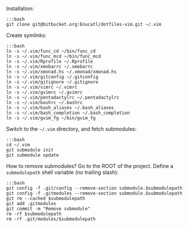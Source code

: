 Installation:

    :::bash
    git clone git@bitbucket.org:Enucatl/dotfiles-vim.git ~/.vim

Create symlinks:

    :::bash
    ln -s ~/.vim/func_cd ~/bin/func_cd
    ln -s ~/.vim/func_mcd ~/bin/func_mcd
    ln -s ~/.vim/Rprofile ~/.Rprofile
    ln -s ~/.vim/xmobarrc ~/.xmobarrc
    ln -s ~/.vim/xmonad.hs ~/.xmonad/xmonad.hs
    ln -s ~/.vim/gitconfig ~/.gitconfig
    ln -s ~/.vim/gitignore ~/.gitignore
    ln -s ~/.vim/vimrc ~/.vimrc
    ln -s ~/.vim/gvimrc ~/.gvimrc
    ln -s ~/.vim/pentadactylrc ~/.pentadactylrc
    ln -s ~/.vim/bashrc ~/.bashrc
    ln -s ~/.vim/bash_aliases ~/.bash_aliases
    ln -s ~/.vim/bash_completion ~/.bash_completion
    ln -s ~/.vim/gvim_fg ~/bin/gvim_fg

Switch to the `~/.vim` directory, and fetch submodules:

    :::bash
    cd ~/.vim
    git submodule init
    git submodule update

How to remove submodules?
Go to the ROOT of the project. Define a `submodulepath` shell variable (no trailing slash):

    :::bash
    git config -f .git/config --remove-section submodule.$submodulepath
    git config -f .gitmodules --remove-section submodule.$submodulepath
    git rm --cached $submodulepath
    git add .gitmodules
    git commit -m "Remove submodule"
    rm -rf $submodulepath
    rm -rf .git/modules/$submodulepath
